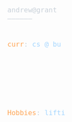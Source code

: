 <?xml version="1.0" encoding="utf-8"?><svg xmlns="http://www.w3.org/2000/svg" font-family="Andale Mono,AndaleMono,Consolas,monospace" width="975px" height="550px" font-size="16px">
<style>
.keyColor {fill: #ffa657;}
.valueColor {fill: #a5d6ff;}
.addColor {fill: #3fb950;}
.delColor {fill: #f85149;}
.commentColor {fill: #8b949e;}
text, tspan {white-space: pre;}
</style>

<text x="370" y="30" fill="#c9d1d9">
<tspan x="370" y="30">andrew@grant</tspan>
<tspan x="370" y="50">——————</tspan>
<tspan x="370" y="110" class="keyColor">curr</tspan>: <tspan class="valueColor">cs @ bu</tspan><tspan class="commentColor"> </tspan>
<tspan x="370" y="270" class="keyColor">Hobbies</tspan>: <tspan class="valueColor">lifting running, soccer, building</tspan>
<tspan x="370" y="330" class="keyColor">Contact</tspan>:
<tspan x="370" y="350">——————</tspan>
<tspan x="370" y="370" class="keyColor">they can steal the recipe, but the sauce won't taste the same</tspan>: 
</text>

</svg>
